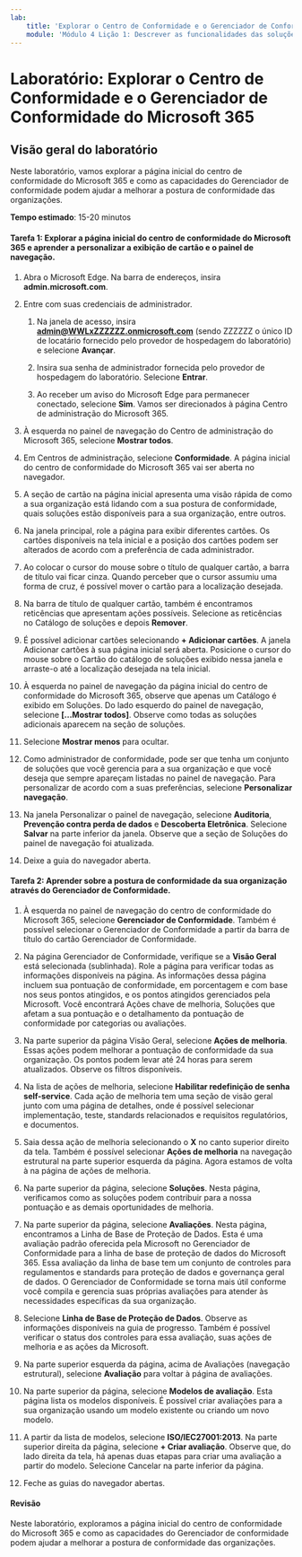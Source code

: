 ```yaml
---
lab:
    title: 'Explorar o Centro de Conformidade e o Gerenciador de Conformidade do Microsoft 365'
    module: 'Módulo 4 Lição 1: Descrever as funcionalidades das soluções de conformidade da Microsoft: Descrever os recursos de gerenciamento de conformidade na Microsoft'
---
```



# Laboratório: Explorar o Centro de Conformidade e o Gerenciador de Conformidade do Microsoft 365

## Visão geral do laboratório
Neste laboratório, vamos explorar a página inicial do centro de conformidade do Microsoft 365 e como as capacidades do Gerenciador de conformidade podem ajudar a melhorar a postura de conformidade das organizações.


**Tempo estimado**: 15-20 minutos

#### Tarefa 1: Explorar a página inicial do centro de conformidade do Microsoft 365 e aprender a personalizar a exibição de cartão e o painel de navegação.

1.	Abra o Microsoft Edge. Na barra de endereços, insira **admin.microsoft.com**.

1. Entre com suas credenciais de administrador.
    1. Na janela de acesso, insira **admin@WWLxZZZZZZ.onmicrosoft.com** (sendo ZZZZZZ o único ID de locatário fornecido pelo provedor de hospedagem do laboratório) e selecione **Avançar**.
    
    1. Insira sua senha de administrador fornecida pelo provedor de hospedagem do laboratório. Selecione **Entrar**.
    1. Ao receber um aviso do Microsoft Edge para permanecer conectado, selecione **Sim**. Vamos ser direcionados à página Centro de administração do Microsoft 365.

1. À esquerda no painel de navegação do Centro de administração do Microsoft 365, selecione **Mostrar todos**.

1. Em Centros de administração, selecione **Conformidade**.  A página inicial do centro de conformidade do Microsoft 365 vai ser aberta no navegador.  
1. A seção de cartão na página inicial apresenta uma visão rápida de como a sua organização está lidando com a sua postura de conformidade, quais soluções estão disponíveis para a sua organização, entre outros.
1. Na janela principal, role a página para exibir diferentes cartões. Os cartões disponíveis na tela inicial e a posição dos cartões podem ser alterados de acordo com a preferência de cada administrador.  
1. Ao colocar o cursor do mouse sobre o título de qualquer cartão, a barra de título vai ficar cinza.  Quando perceber que o cursor assumiu uma forma de cruz, é possível mover o cartão para a localização desejada.
1. Na barra de título de qualquer cartão, também é encontramos reticências que apresentam ações possíveis.  Selecione as reticências no Catálogo de soluções e depois **Remover**.
1. É possível adicionar cartões selecionando **+ Adicionar cartões**.  A janela Adicionar cartões à sua página inicial será aberta.  Posicione o cursor do mouse sobre o Cartão do catálogo de soluções exibido nessa janela e arraste-o até a localização desejada na tela inicial.
1. À esquerda no painel de navegação da página inicial do centro de conformidade do Microsoft 365, observe que apenas um Catálogo é exibido em Soluções.  Do lado esquerdo do painel de navegação, selecione **[...Mostrar todos]**.  Observe como todas as soluções adicionais aparecem na seção de soluções.  
1. Selecione **Mostrar menos** para ocultar.
1. Como administrador de conformidade, pode ser que tenha um conjunto de soluções que você gerencia para a sua organização e que você deseja que sempre apareçam listadas no painel de navegação.  Para personalizar de acordo com a suas preferências, selecione **Personalizar navegação**.  
1. Na janela Personalizar o painel de navegação, selecione **Auditoria**, **Prevenção contra perda de dados** e **Descoberta Eletrônica**.  Selecione **Salvar** na parte inferior da janela.  Observe que a seção de Soluções do painel de navegação foi atualizada.
1. Deixe a guia do navegador aberta.

#### Tarefa 2: Aprender sobre a postura de conformidade da sua organização através do Gerenciador de Conformidade.

1. À esquerda no painel de navegação do centro de conformidade do Microsoft 365, selecione **Gerenciador de Conformidade**.  Também é possível selecionar o Gerenciador de Conformidade a partir da barra de título do cartão Gerenciador de Conformidade.

1. Na página Gerenciador de Conformidade, verifique se a **Visão Geral** está selecionada (sublinhada). Role a página para verificar todas as informações disponíveis na página.  As informações dessa página incluem sua pontuação de conformidade, em porcentagem e com base nos seus pontos atingidos, e os pontos atingidos gerenciados pela Microsoft.   Você encontrará Ações chave de melhoria, Soluções que afetam a sua pontuação e o detalhamento da pontuação de conformidade por categorias ou avaliações.

1. Na parte superior da página Visão Geral, selecione **Ações de melhoria**.  Essas ações podem melhorar a pontuação de conformidade da sua organização. Os pontos podem levar até 24 horas para serem atualizados.  Observe os filtros disponíveis.

1. Na lista de ações de melhoria, selecione **Habilitar redefinição de senha self-service**.  Cada ação de melhoria tem uma seção de visão geral junto com uma página de detalhes, onde é possível selecionar implementação, teste, standards relacionados e requisitos regulatórios, e documentos.

1. Saia dessa ação de melhoria selecionando o **X** no canto superior direito da tela.  Também é possível selecionar **Ações de melhoria** na navegação estrutural na parte superior esquerda da página.  Agora estamos de volta à na página de ações de melhoria.

1. Na parte superior da página, selecione **Soluções**. Nesta página, verificamos como as soluções podem contribuir para a nossa pontuação e as demais oportunidades de melhoria.

1. Na parte superior da página, selecione **Avaliações**. Nesta página, encontramos a Linha de Base de Proteção de Dados.  Esta é uma avaliação padrão oferecida pela Microsoft no Gerenciador de Conformidade para a linha de base de proteção de dados do Microsoft 365.  Essa avaliação da linha de base tem um conjunto de controles para regulamentos e standards para proteção de dados e governança geral de dados. O Gerenciador de Conformidade se torna mais útil conforme você compila e gerencia suas próprias avaliações para atender às necessidades específicas da sua organização.

1. Selecione **Linha de Base de Proteção de Dados**.  Observe as informações disponíveis na guia de progresso.  Também é possível verificar o status dos controles para essa avaliação, suas ações de melhoria e as ações da Microsoft.  

1. Na parte superior esquerda da página, acima de Avaliações (navegação estrutural), selecione **Avaliação** para voltar à página de avaliações.  

1. Na parte superior da página, selecione **Modelos de avaliação**.  Esta página lista os modelos disponíveis. É possível criar avaliações para a sua organização usando um modelo existente ou criando um novo modelo.
 
1. A partir da lista de modelos, selecione **ISO/IEC27001:2013**. Na parte superior direita da página, selecione **+ Criar avaliação**.  Observe que, do lado direita da tela, há apenas duas etapas para criar uma avaliação a partir do modelo.  Selecione Cancelar na parte inferior da página.

1. Feche as guias do navegador abertas.


#### Revisão
Neste laboratório, exploramos a página inicial do centro de conformidade do Microsoft 365 e como as capacidades do Gerenciador de conformidade podem ajudar a melhorar a postura de conformidade das organizações.
